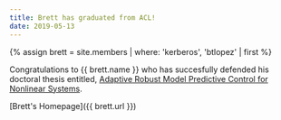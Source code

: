 ```yaml
---
title: Brett has graduated from ACL!
date: 2019-05-13
---
```


{% assign brett = site.members | where: 'kerberos', 'btlopez' | first %}

Congratulations to {{ brett.name }} who has succesfully defended his doctoral thesis entitled, [Adaptive Robust Model Predictive Control for Nonlinear Systems](http://acl.mit.edu/papers/LopezPhDThesis.pdf).

[Brett's Homepage]({{ brett.url }})